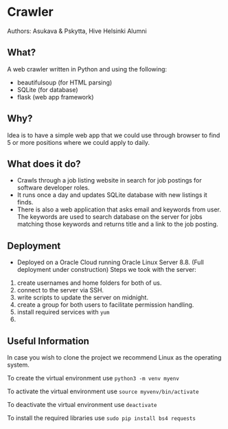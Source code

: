 # Crawler
Authors: Asukava & Pskytta, Hive Helsinki Alumni
## What?
A web crawler written in Python and using the following:
- beautifulsoup (for HTML parsing)
- SQLite (for database)
- flask (web app framework)

## Why?
Idea is to have a simple web app that we could use through browser to find 5 or more positions
where we could apply to daily.
## What does it do?
- Crawls through a job listing website in search for job postings for
software developer roles.
- It runs once a day and updates SQLite database with new listings it finds.
- There is also a web application that asks email and keywords from user. The
keywords are used to search database on the server for jobs matching those
keywords and returns title and a link to the job posting.

## Deployment
- Deployed on a Oracle Cloud running Oracle Linux Server 8.8. (Full deployment under construction)
Steps we took with the server:
1. create usernames and home folders for both of us.
2. connect to the server via SSH.
3. write scripts to update the server on midnight.
4. create a group for both users to facilitate permission handling.
5. install required services with `yum`
6.

## Useful Information

In case you wish to clone the project we recommend Linux as the operating system.

To create the virtual environment use `python3 -m venv myenv`

To activate the virtual environment use `source myvenv/bin/activate`

To deactivate the virtual environment use `deactivate`

To install the required libraries use `sudo pip install bs4 requests`
